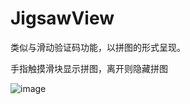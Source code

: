 # JigsawView
类似与滑动验证码功能，以拼图的形式呈现。
 
手指触摸滑块显示拼图，离开则隐藏拼图

![image](https://github.com/363001950@qq.com/ByAlistar/JigsawView/blob/master/Jigsaw.gif)
